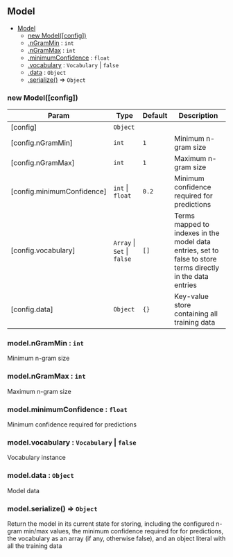 <a name="Model"></a>

## Model

* [Model](#Model)
    * [new Model([config])](#new_Model_new)
    * [.nGramMin](#Model+nGramMin) : `int`
    * [.nGramMax](#Model+nGramMax) : `int`
    * [.minimumConfidence](#Model+minimumConfidence) : `float`
    * [.vocabulary](#Model+vocabulary) : `Vocabulary` \| `false`
    * [.data](#Model+data) : `Object`
    * [.serialize()](#Model+serialize) ⇒ `Object`

<a name="new_Model_new"></a>

### new Model([config])

| Param | Type | Default | Description |
| --- | --- | --- | --- |
| [config] | `Object` |  |  |
| [config.nGramMin] | `int` | `1` | Minimum n-gram size |
| [config.nGramMax] | `int` | `1` | Maximum n-gram size |
| [config.minimumConfidence] | `int` \| `float` | `0.2` | Minimum confidence required for predictions |
| [config.vocabulary] | `Array` \| `Set` \| `false` | `[]` | Terms mapped to indexes in the model data entries, set to false to store terms directly in the data entries |
| [config.data] | `Object` | `{}` | Key-value store containing all training data |

<a name="Model+nGramMin"></a>

### model.nGramMin : `int`
Minimum n-gram size

<a name="Model+nGramMax"></a>

### model.nGramMax : `int`
Maximum n-gram size

<a name="Model+minimumConfidence"></a>

### model.minimumConfidence : `float`
Minimum confidence required for predictions

<a name="Model+vocabulary"></a>

### model.vocabulary : `Vocabulary` \| `false`
Vocabulary instance

<a name="Model+data"></a>

### model.data : `Object`
Model data

<a name="Model+serialize"></a>

### model.serialize() ⇒ `Object`
Return the model in its current state for storing, including the configured
n-gram min/max values, the minimum confidence required for for predictions,
the vocabulary as an array (if any, otherwise false), and an object literal
with all the training data
